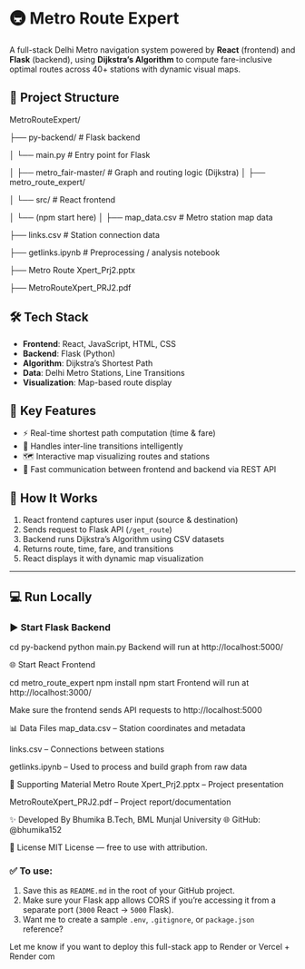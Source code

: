 
# 🚇 Metro Route Expert

A full-stack Delhi Metro navigation system powered by **React** (frontend) and **Flask** (backend), using **Dijkstra’s Algorithm** to compute fare-inclusive optimal routes across 40+ stations with dynamic visual maps.


## 📁 Project Structure

MetroRouteExpert/

├── py-backend/ # Flask backend

│ └── main.py # Entry point for Flask

│
├── metro_fair-master/ # Graph and routing logic (Dijkstra)
│
├── metro_route_expert/

│ └── src/ # React frontend

│ └── (npm start here)
│
├── map_data.csv # Metro station map data

├── links.csv # Station connection data

├── getlinks.ipynb # Preprocessing / analysis notebook

├── Metro Route Xpert_Prj2.pptx

├── MetroRouteXpert_PRJ2.pdf


## 🛠️ Tech Stack

- **Frontend**: React, JavaScript, HTML, CSS
- **Backend**: Flask (Python)
- **Algorithm**: Dijkstra’s Shortest Path
- **Data**: Delhi Metro Stations, Line Transitions
- **Visualization**: Map-based route display


## 🚀 Key Features

- ⚡ Real-time shortest path computation (time & fare)
- 🔀 Handles inter-line transitions intelligently
- 🗺️ Interactive map visualizing routes and stations
- 🔄 Fast communication between frontend and backend via REST API


## 🧠 How It Works

1. React frontend captures user input (source & destination)
2. Sends request to Flask API (`/get_route`)
3. Backend runs Dijkstra’s Algorithm using CSV datasets
4. Returns route, time, fare, and transitions
5. React displays it with dynamic map visualization

---

## 💻 Run Locally

### ▶️ Start Flask Backend

cd py-backend
python main.py
Backend will run at http://localhost:5000/

🌐 Start React Frontend

cd metro_route_expert
npm install
npm start
Frontend will run at http://localhost:3000/

Make sure the frontend sends API requests to http://localhost:5000

📊 Data Files
map_data.csv – Station coordinates and metadata

links.csv – Connections between stations

getlinks.ipynb – Used to process and build graph from raw data

📎 Supporting Material
Metro Route Xpert_Prj2.pptx – Project presentation

MetroRouteXpert_PRJ2.pdf – Project report/documentation

✨ Developed By
Bhumika
B.Tech, BML Munjal University
🌐 GitHub: @bhumika152

📃 License
MIT License — free to use with attribution.


### ✅ To use:

1. Save this as `README.md` in the root of your GitHub project.
2. Make sure your Flask app allows CORS if you’re accessing it from a separate port (`3000` React → `5000` Flask).
3. Want me to create a sample `.env`, `.gitignore`, or `package.json` reference?

Let me know if you want to deploy this full-stack app to Render or Vercel + Render com
